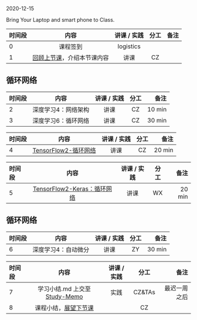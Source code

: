 2020-12-15

Bring Your Laptop and smart phone  to Class. 

| 时间段 |  内容    | 讲课 / 实践     |  分工  |  备注       |
| :---   |   :----:    |   :----:    |    :----:    | ---: |
|   0    |  课程签到     |  logistics   |          |        |
|   1    |  [回顾上节课](../WW12/WW12-Plan.md)，介绍本节课内容     |  讲课    |     CZ     |       |


## 循环网络
| 时间段 |          内容        | 讲课 / 实践 | 分工  | 备注 |
| :----- | :-------------------: | :------: | :---: | ---: |
|   2    | 深度学习4：网络架构   |    讲课     |  CZ   |   10 min     |
|   3    | 深度学习6：循环网络   |    讲课     |  CZ   |   30 min     |


| 时间段 |  内容    |  讲课 / 实践     |  分工  |  备注       |
| :----  |   :----:    |   :----:    |    :----:    | ---: |
|   4    | [TensorFlow2-循环网络](../WW12/TensorFlow2-rnn-basic.md)   | 讲课 |  CZ   |  20 min   |


|时间段 |  内容    |  讲课 / 实践     |  分工  |  备注       |
| :---  |   :----:    |   :----:    |    :----:    | ---: |
|   5   | [TensorFlow2-Keras：循环网络](../WW12/TensorFlow2-rnn-basic.md)   | 讲课 |  WX   |  20 min   |


## 循环网络
| 时间段 |                             内容                             | 讲课 / 实践 | 分工  | 备注 |
| :----- | :----------------------------------------------------------: | :---------: | :---: | ---: |
|   6    | 深度学习4：自动微分   |    讲课     |  ZY   |   30 min     |


|时间段  |  内容    |  讲课 / 实践     |  分工  |  备注       |
| :---  |   :----:    |   :----:    |    :----:    | ---: |
|   7   | 学习小结.md 上交至[Study-Memo](../../Study-Memo)   |  实践    |     CZ&TAs     |   最迟一周之后     |
|   8   | 课程小结，[展望下节课](../WW14/WW14-Plan.md)    |     |  CZ   |       |

